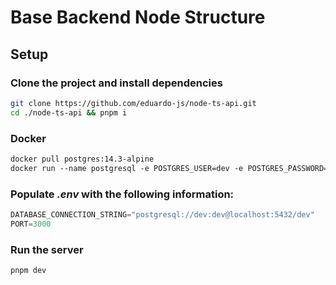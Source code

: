 # Base Backend Node Structure


## Setup


### Clone the project and install dependencies

```bash
git clone https://github.com/eduardo-js/node-ts-api.git
cd ./node-ts-api && pnpm i
```

### Docker

```dockerfile
docker pull postgres:14.3-alpine
docker run --name postgresql -e POSTGRES_USER=dev -e POSTGRES_PASSWORD=dev -p 5432:5432 postgres:14.3-alpine
```

### Populate *.env* with the following information:

```typescript
DATABASE_CONNECTION_STRING="postgresql://dev:dev@localhost:5432/dev"
PORT=3000
```

### Run the server 
```bash
pnpm dev
```